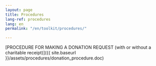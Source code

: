 ```yaml
---
layout: page
title: Procedures
lang-ref: procedures
lang: en
permalink: "/en/toolkit/procedures/"

---
```

\[PROCEDURE FOR MAKING A DONATION REQUEST (with or without a charitable receipt)\]({{ site.baseurl }}/assets/procedures/donation_procedure.doc)
